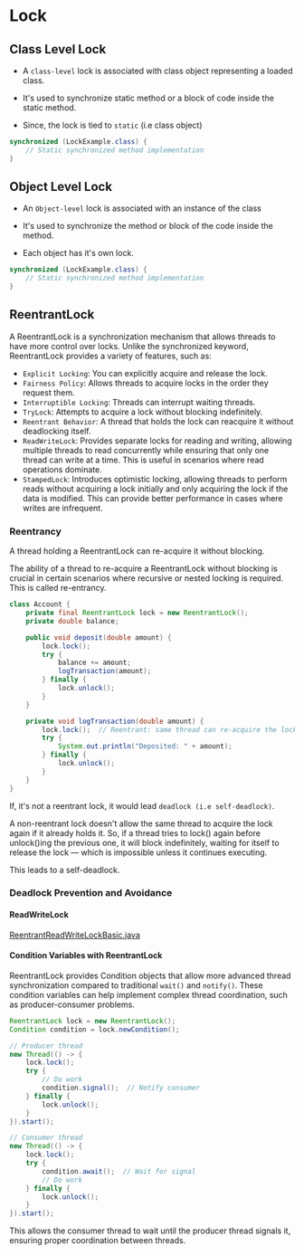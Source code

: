 # Lock

## Class Level Lock

* A `class-level` lock is associated with class object representing a loaded class.

* It's used to synchronize static method or a block of code inside the static method.

* Since, the lock is tied to `static` (i.e class object)

```java
synchronized (LockExample.class) {
    // Static synchronized method implementation
}
```

## Object Level Lock

* An `Object-level` lock is associated with an instance of the class

* It's used to synchronize the method or block of the code inside the method.

* Each object has it's own lock.

```java
synchronized (LockExample.class) {
    // Static synchronized method implementation
}

```

## ReentrantLock 

A ReentrantLock is a synchronization mechanism that allows threads to have more control over locks. Unlike the synchronized keyword, ReentrantLock provides a variety of features, such as:

* `Explicit Locking`: You can explicitly acquire and release the lock.
* `Fairness Policy`: Allows threads to acquire locks in the order they request them.
* `Interruptible Locking`: Threads can interrupt waiting threads.
* `TryLock`: Attempts to acquire a lock without blocking indefinitely.
* `Reentrant Behavior`: A thread that holds the lock can reacquire it without deadlocking itself.
* `ReadWriteLock`:  Provides separate locks for reading and writing, allowing multiple threads to read concurrently while ensuring that only one thread can write at a time. This is useful in scenarios where read operations dominate.
* `StampedLock`:  Introduces optimistic locking, allowing threads to perform reads without acquiring a lock initially and only acquiring the lock if the data is modified. This can provide better performance in cases where writes are infrequent.


### Reentrancy
A thread holding a ReentrantLock can re-acquire it without blocking.

The ability of a thread to re-acquire a ReentrantLock without blocking is crucial in certain scenarios where recursive or nested locking is required. This is called re-entrancy.

```Java
class Account {
    private final ReentrantLock lock = new ReentrantLock();
    private double balance;

    public void deposit(double amount) {
        lock.lock();
        try {
            balance += amount;
            logTransaction(amount);
        } finally {
            lock.unlock();
        }
    }

    private void logTransaction(double amount) {
        lock.lock();  // Reentrant: same thread can re-acquire the lock
        try {
            System.out.println("Deposited: " + amount);
        } finally {
            lock.unlock();
        }
    }
}

```

If, it's not a reentrant lock, it would lead `deadlock (i.e self-deadlock)`.

A non-reentrant lock doesn't allow the same thread to acquire the lock again if it already holds it. So, if a thread tries to lock() again before unlock()ing the previous one, it will block indefinitely, waiting for itself to release the lock — which is impossible unless it continues executing.

This leads to a self-deadlock.

### Deadlock Prevention and Avoidance



#### ReadWriteLock

[ReentrantReadWriteLockBasic.java](ReentrantReadWriteLockBasic.java ':include :type=code')

####  Condition Variables with ReentrantLock

ReentrantLock provides Condition objects that allow more advanced thread synchronization compared to traditional  `wait()` and `notify()`. These condition variables can help implement complex thread coordination, such as producer-consumer problems.

```JAVA
ReentrantLock lock = new ReentrantLock();
Condition condition = lock.newCondition();

// Producer thread
new Thread(() -> {
    lock.lock();
    try {
        // Do work
        condition.signal();  // Notify consumer
    } finally {
        lock.unlock();
    }
}).start();

// Consumer thread
new Thread(() -> {
    lock.lock();
    try {
        condition.await();  // Wait for signal
        // Do work
    } finally {
        lock.unlock();
    }
}).start();
```
This allows the consumer thread to wait until the producer thread signals it, ensuring proper coordination between threads.


